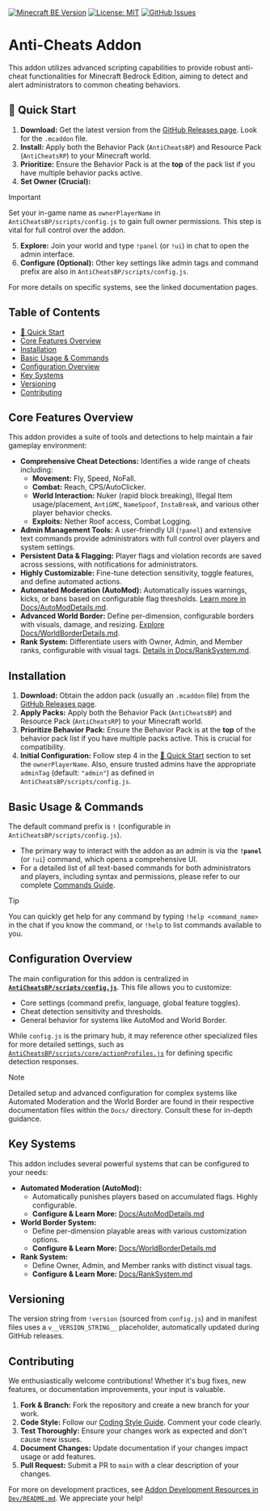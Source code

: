 [![Minecraft BE Version](https://img.shields.io/badge/Minecraft_BE-1.21.90%2B-green)](https://www.minecraft.net/)
[![License: MIT](https://img.shields.io/badge/License-MIT-yellow.svg)](LICENSE)
[![GitHub Issues](https://img.shields.io/github/issues/SjnExe/AntiCheats?style=flat-square)](https://github.com/SjnExe/AntiCheats/issues)

# Anti-Cheats Addon

This addon utilizes advanced scripting capabilities to provide robust anti-cheat functionalities for Minecraft Bedrock Edition, aiming to detect and alert administrators to common cheating behaviors.

## 🚀 Quick Start

1.  **Download:** Get the latest version from the [GitHub Releases page](https://github.com/placeholder_username/placeholder_repo/releases). Look for the `.mcaddon` file.
2.  **Install:** Apply both the Behavior Pack (`AntiCheatsBP`) and Resource Pack (`AntiCheatsRP`) to your Minecraft world.
3.  **Prioritize:** Ensure the Behavior Pack is at the **top** of the pack list if you have multiple behavior packs active.
4.  **Set Owner (Crucial):**
> [!IMPORTANT]
> Set your in-game name as `ownerPlayerName` in `AntiCheatsBP/scripts/config.js` to gain full owner permissions. This step is vital for full control over the addon.
5.  **Explore:** Join your world and type `!panel` (or `!ui`) in chat to open the admin interface.
6.  **Configure (Optional):** Other key settings like admin tags and command prefix are also in `AntiCheatsBP/scripts/config.js`.

For more details on specific systems, see the linked documentation pages.

## Table of Contents
*   [🚀 Quick Start](#-quick-start)
*   [Core Features Overview](#core-features-overview)
*   [Installation](#installation)
*   [Basic Usage & Commands](#basic-usage--commands)
*   [Configuration Overview](#configuration-overview)
*   [Key Systems](#key-systems)
*   [Versioning](#versioning)
*   [Contributing](#contributing)

## Core Features Overview

This addon provides a suite of tools and detections to help maintain a fair gameplay environment:

*   **Comprehensive Cheat Detections:** Identifies a wide range of cheats including:
    *   **Movement:** Fly, Speed, NoFall.
    *   **Combat:** Reach, CPS/AutoClicker.
    *   **World Interaction:** Nuker (rapid block breaking), Illegal Item usage/placement, `AntiGMC`, `NameSpoof`, `InstaBreak`, and various other player behavior checks.
    *   **Exploits:** Nether Roof access, Combat Logging.
*   **Admin Management Tools:** A user-friendly UI (`!panel`) and extensive text commands provide administrators with full control over players and system settings.
*   **Persistent Data & Flagging:** Player flags and violation records are saved across sessions, with notifications for administrators.
*   **Highly Customizable:** Fine-tune detection sensitivity, toggle features, and define automated actions.
*   **Automated Moderation (AutoMod):** Automatically issues warnings, kicks, or bans based on configurable flag thresholds. [Learn more in Docs/AutoModDetails.md](Docs/AutoModDetails.md).
*   **Advanced World Border:** Define per-dimension, configurable borders with visuals, damage, and resizing. [Explore Docs/WorldBorderDetails.md](Docs/WorldBorderDetails.md).
*   **Rank System:** Differentiate users with Owner, Admin, and Member ranks, configurable with visual tags. [Details in Docs/RankSystem.md](Docs/RankSystem.md).

## Installation

1.  **Download:** Obtain the addon pack (usually an `.mcaddon` file) from the [GitHub Releases page](https://github.com/placeholder_username/placeholder_repo/releases).
2.  **Apply Packs:** Apply both the Behavior Pack (`AntiCheatsBP`) and Resource Pack (`AntiCheatsRP`) to your Minecraft world.
3.  **Prioritize Behavior Pack:** Ensure the Behavior Pack is at the **top** of the behavior pack list if you have multiple packs active. This is crucial for compatibility.
4.  **Initial Configuration:** Follow step 4 in the [🚀 Quick Start](#-quick-start) section to set the `ownerPlayerName`. Also, ensure trusted admins have the appropriate `adminTag` (default: `"admin"`) as defined in `AntiCheatsBP/scripts/config.js`.

## Basic Usage & Commands

The default command prefix is `!` (configurable in `AntiCheatsBP/scripts/config.js`).
*   The primary way to interact with the addon as an admin is via the **`!panel`** (or `!ui`) command, which opens a comprehensive UI.
*   For a detailed list of all text-based commands for both administrators and players, including syntax and permissions, please refer to our complete [Commands Guide](Docs/Commands.md).

> [!TIP]
> You can quickly get help for any command by typing `!help <command_name>` in the chat if you know the command, or `!help` to list commands available to you.

## Configuration Overview

The main configuration for this addon is centralized in **[`AntiCheatsBP/scripts/config.js`](AntiCheatsBP/scripts/config.js)**. This file allows you to customize:
*   Core settings (command prefix, language, global feature toggles).
*   Cheat detection sensitivity and thresholds.
*   General behavior for systems like AutoMod and World Border.

While `config.js` is the primary hub, it may reference other specialized files for more detailed settings, such as [`AntiCheatsBP/scripts/core/actionProfiles.js`](AntiCheatsBP/scripts/core/actionProfiles.js) for defining specific detection responses.

> [!NOTE]
> Detailed setup and advanced configuration for complex systems like Automated Moderation and the World Border are found in their respective documentation files within the `Docs/` directory. Consult these for in-depth guidance.

## Key Systems

This addon includes several powerful systems that can be configured to your needs:

*   **Automated Moderation (AutoMod):**
    *   Automatically punishes players based on accumulated flags. Highly configurable.
    *   **Configure & Learn More:** [Docs/AutoModDetails.md](Docs/AutoModDetails.md)
*   **World Border System:**
    *   Define per-dimension playable areas with various customization options.
    *   **Configure & Learn More:** [Docs/WorldBorderDetails.md](Docs/WorldBorderDetails.md)
*   **Rank System:**
    *   Define Owner, Admin, and Member ranks with distinct visual tags.
    *   **Configure & Learn More:** [Docs/RankSystem.md](Docs/RankSystem.md)

## Versioning

The version string from `!version` (sourced from `config.js`) and in manifest files uses a `v__VERSION_STRING__` placeholder, automatically updated during GitHub releases.

## Contributing

We enthusiastically welcome contributions! Whether it's bug fixes, new features, or documentation improvements, your input is valuable.
1.  **Fork & Branch:** Fork the repository and create a new branch for your work.
2.  **Code Style:** Follow our [Coding Style Guide](Dev/CodingStyle.md). Comment your code clearly.
3.  **Test Thoroughly:** Ensure your changes work as expected and don't cause new issues.
4.  **Document Changes:** Update documentation if your changes impact usage or add features.
5.  **Pull Request:** Submit a PR to `main` with a clear description of your changes.

For more on development practices, see [Addon Development Resources in `Dev/README.md`](Dev/README.md). We appreciate your help!
